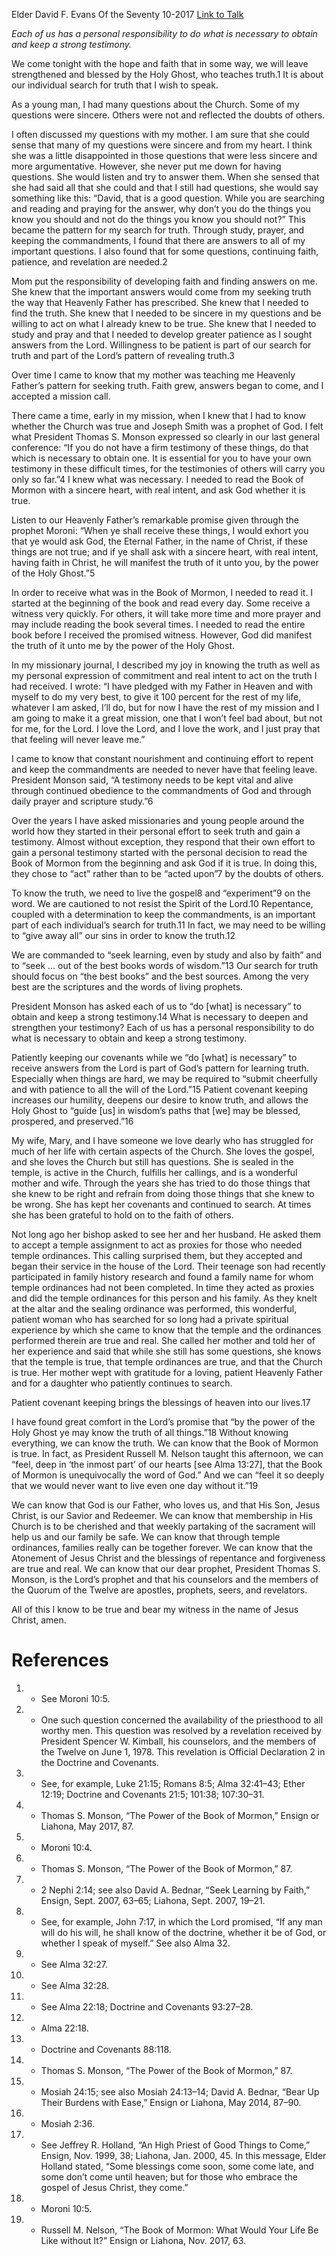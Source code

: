 Elder David F. Evans
Of the Seventy
10-2017
[Link to Talk](https://www.churchofjesuschrist.org/study/general-conference/2017/10/the-truth-of-all-things?lang=eng)

_Each of us has a personal responsibility to do what is necessary to obtain and keep a strong testimony._

We come tonight with the hope and faith that in some way, we will leave strengthened and blessed by the Holy Ghost, who teaches truth.1 It is about our individual search for truth that I wish to speak.

As a young man, I had many questions about the Church. Some of my questions were sincere. Others were not and reflected the doubts of others.

I often discussed my questions with my mother. I am sure that she could sense that many of my questions were sincere and from my heart. I think she was a little disappointed in those questions that were less sincere and more argumentative. However, she never put me down for having questions. She would listen and try to answer them. When she sensed that she had said all that she could and that I still had questions, she would say something like this: “David, that is a good question. While you are searching and reading and praying for the answer, why don’t you do the things you know you should and not do the things you know you should not?” This became the pattern for my search for truth. Through study, prayer, and keeping the commandments, I found that there are answers to all of my important questions. I also found that for some questions, continuing faith, patience, and revelation are needed.2

Mom put the responsibility of developing faith and finding answers on me. She knew that the important answers would come from my seeking truth the way that Heavenly Father has prescribed. She knew that I needed to find the truth. She knew that I needed to be sincere in my questions and be willing to act on what I already knew to be true. She knew that I needed to study and pray and that I needed to develop greater patience as I sought answers from the Lord. Willingness to be patient is part of our search for truth and part of the Lord’s pattern of revealing truth.3

Over time I came to know that my mother was teaching me Heavenly Father’s pattern for seeking truth. Faith grew, answers began to come, and I accepted a mission call.

There came a time, early in my mission, when I knew that I had to know whether the Church was true and Joseph Smith was a prophet of God. I felt what President Thomas S. Monson expressed so clearly in our last general conference: “If you do not have a firm testimony of these things, do that which is necessary to obtain one. It is essential for you to have your own testimony in these difficult times, for the testimonies of others will carry you only so far.”4 I knew what was necessary. I needed to read the Book of Mormon with a sincere heart, with real intent, and ask God whether it is true.

Listen to our Heavenly Father’s remarkable promise given through the prophet Moroni: “When ye shall receive these things, I would exhort you that ye would ask God, the Eternal Father, in the name of Christ, if these things are not true; and if ye shall ask with a sincere heart, with real intent, having faith in Christ, he will manifest the truth of it unto you, by the power of the Holy Ghost.”5

In order to receive what was in the Book of Mormon, I needed to read it. I started at the beginning of the book and read every day. Some receive a witness very quickly. For others, it will take more time and more prayer and may include reading the book several times. I needed to read the entire book before I received the promised witness. However, God did manifest the truth of it unto me by the power of the Holy Ghost.

In my missionary journal, I described my joy in knowing the truth as well as my personal expression of commitment and real intent to act on the truth I had received. I wrote: “I have pledged with my Father in Heaven and with myself to do my very best, to give it 100 percent for the rest of my life, whatever I am asked, I’ll do, but for now I have the rest of my mission and I am going to make it a great mission, one that I won’t feel bad about, but not for me, for the Lord. I love the Lord, and I love the work, and I just pray that that feeling will never leave me.”

I came to know that constant nourishment and continuing effort to repent and keep the commandments are needed to never have that feeling leave. President Monson said, “A testimony needs to be kept vital and alive through continued obedience to the commandments of God and through daily prayer and scripture study.”6

Over the years I have asked missionaries and young people around the world how they started in their personal effort to seek truth and gain a testimony. Almost without exception, they respond that their own effort to gain a personal testimony started with the personal decision to read the Book of Mormon from the beginning and ask God if it is true. In doing this, they chose to “act” rather than to be “acted upon”7 by the doubts of others.

To know the truth, we need to live the gospel8 and “experiment”9 on the word. We are cautioned to not resist the Spirit of the Lord.10 Repentance, coupled with a determination to keep the commandments, is an important part of each individual’s search for truth.11 In fact, we may need to be willing to “give away all” our sins in order to know the truth.12

We are commanded to “seek learning, even by study and also by faith” and to “seek … out of the best books words of wisdom.”13 Our search for truth should focus on “the best books” and the best sources. Among the very best are the scriptures and the words of living prophets.

President Monson has asked each of us to “do [what] is necessary” to obtain and keep a strong testimony.14 What is necessary to deepen and strengthen your testimony? Each of us has a personal responsibility to do what is necessary to obtain and keep a strong testimony.

Patiently keeping our covenants while we “do [what] is necessary” to receive answers from the Lord is part of God’s pattern for learning truth. Especially when things are hard, we may be required to “submit cheerfully and with patience to all the will of the Lord.”15 Patient covenant keeping increases our humility, deepens our desire to know truth, and allows the Holy Ghost to “guide [us] in wisdom’s paths that [we] may be blessed, prospered, and preserved.”16

My wife, Mary, and I have someone we love dearly who has struggled for much of her life with certain aspects of the Church. She loves the gospel, and she loves the Church but still has questions. She is sealed in the temple, is active in the Church, fulfills her callings, and is a wonderful mother and wife. Through the years she has tried to do those things that she knew to be right and refrain from doing those things that she knew to be wrong. She has kept her covenants and continued to search. At times she has been grateful to hold on to the faith of others.



Not long ago her bishop asked to see her and her husband. He asked them to accept a temple assignment to act as proxies for those who needed temple ordinances. This calling surprised them, but they accepted and began their service in the house of the Lord. Their teenage son had recently participated in family history research and found a family name for whom temple ordinances had not been completed. In time they acted as proxies and did the temple ordinances for this person and his family. As they knelt at the altar and the sealing ordinance was performed, this wonderful, patient woman who has searched for so long had a private spiritual experience by which she came to know that the temple and the ordinances performed therein are true and real. She called her mother and told her of her experience and said that while she still has some questions, she knows that the temple is true, that temple ordinances are true, and that the Church is true. Her mother wept with gratitude for a loving, patient Heavenly Father and for a daughter who patiently continues to search.

Patient covenant keeping brings the blessings of heaven into our lives.17

I have found great comfort in the Lord’s promise that “by the power of the Holy Ghost ye may know the truth of all things.”18 Without knowing everything, we can know the truth. We can know that the Book of Mormon is true. In fact, as President Russell M. Nelson taught this afternoon, we can “feel, deep in ‘the inmost part’ of our hearts [see Alma 13:27], that the Book of Mormon is unequivocally the word of God.” And we can “feel it so deeply that we would never want to live even one day without it.”19

We can know that God is our Father, who loves us, and that His Son, Jesus Christ, is our Savior and Redeemer. We can know that membership in His Church is to be cherished and that weekly partaking of the sacrament will help us and our family be safe. We can know that through temple ordinances, families really can be together forever. We can know that the Atonement of Jesus Christ and the blessings of repentance and forgiveness are true and real. We can know that our dear prophet, President Thomas S. Monson, is the Lord’s prophet and that his counselors and the members of the Quorum of the Twelve are apostles, prophets, seers, and revelators.

All of this I know to be true and bear my witness in the name of Jesus Christ, amen.

# References
1. - See Moroni 10:5.
2. - One such question concerned the availability of the priesthood to all worthy men. This question was resolved by a revelation received by President Spencer W. Kimball, his counselors, and the members of the Twelve on June 1, 1978. This revelation is Official Declaration 2 in the Doctrine and Covenants.
3. - See, for example, Luke 21:15; Romans 8:5; Alma 32:41–43; Ether 12:19; Doctrine and Covenants 21:5; 101:38; 107:30–31.
4. - Thomas S. Monson, “The Power of the Book of Mormon,” Ensign or Liahona, May 2017, 87.
5. - Moroni 10:4.
6. - Thomas S. Monson, “The Power of the Book of Mormon,” 87.
7. - 2 Nephi 2:14; see also David A. Bednar, “Seek Learning by Faith,” Ensign, Sept. 2007, 63–65; Liahona, Sept. 2007, 19–21.
8. - See, for example, John 7:17, in which the Lord promised, “If any man will do his will, he shall know of the doctrine, whether it be of God, or whether I speak of myself.” See also Alma 32.
9. - See Alma 32:27.
10. - See Alma 32:28.
11. - See Alma 22:18; Doctrine and Covenants 93:27–28.
12. - Alma 22:18.
13. - Doctrine and Covenants 88:118.
14. - Thomas S. Monson, “The Power of the Book of Mormon,” 87.
15. - Mosiah 24:15; see also Mosiah 24:13–14; David A. Bednar, “Bear Up Their Burdens with Ease,” Ensign or Liahona, May 2014, 87–90.
16. - Mosiah 2:36.
17. - See Jeffrey R. Holland, “An High Priest of Good Things to Come,” Ensign, Nov. 1999, 38; Liahona, Jan. 2000, 45. In this message, Elder Holland stated, “Some blessings come soon, some come late, and some don’t come until heaven; but for those who embrace the gospel of Jesus Christ, they come.”
18. - Moroni 10:5.
19. - Russell M. Nelson, “The Book of Mormon: What Would Your Life Be Like without It?” Ensign or Liahona, Nov. 2017, 63.